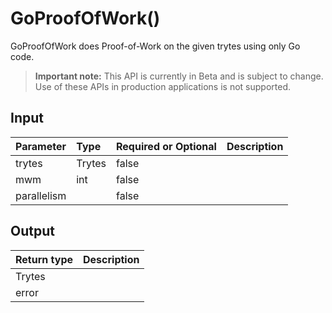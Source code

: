 # GoProofOfWork()
GoProofOfWork does Proof-of-Work on the given trytes using only Go code.
> **Important note:** This API is currently in Beta and is subject to change. Use of these APIs in production applications is not supported.


## Input

| Parameter       | Type | Required or Optional | Description |
|:---------------|:--------|:--------| :--------|
| trytes | Trytes | false |   |
| mwm | int | false |   |
| parallelism |  | false |   |




## Output

| Return type     | Description |
|:---------------|:--------|
| Trytes |  |
| error |  |



